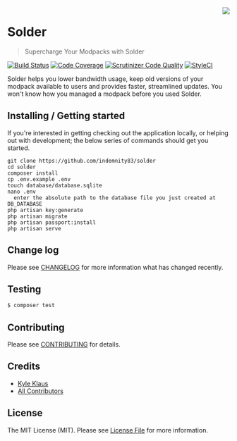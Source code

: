 <img align="right" src="https://raw.githubusercontent.com/TechnicPack/TechnicSolder/master/public/img/500error2.png">

# Solder
> Supercharge Your Modpacks with Solder

[![Build Status](https://api.travis-ci.org/Indemnity83/solder.svg?branch=develop)](https://travis-ci.org/Indemnity83/solder)
[![Code Coverage](https://scrutinizer-ci.com/g/indemnity83/solder/badges/coverage.png?b=develop)](https://scrutinizer-ci.com/g/indemnity83/solder/?branch=develop)
[![Scrutinizer Code Quality](https://scrutinizer-ci.com/g/indemnity83/solder/badges/quality-score.png?b=develop)](https://scrutinizer-ci.com/g/indemnity83/solder/?branch=develop)
[![StyleCI](https://styleci.io/repos/32042637/shield?branch=develop)](https://styleci.io/repos/32042637)

Solder helps you lower bandwidth usage, keep old versions of your modpack available to users and provides faster, streamlined updates. You won't know how you managed a modpack before you used Solder.

## Installing / Getting started

If you're interested in getting checking out the application locally, or helping out with development; the below series of commands should get you started.

```shell
git clone https://github.com/indemnity83/solder
cd solder
composer install
cp .env.example .env
touch database/database.sqlite
nano .env
  enter the absolute path to the database file you just created at DB_DATABASE
php artisan key:generate
php artisan migrate
php artisan passport:install
php artisan serve
```

## Change log

Please see [CHANGELOG](CHANGELOG.md) for more information what has changed recently.

## Testing

``` bash
$ composer test
```

## Contributing

Please see [CONTRIBUTING](CONTRIBUTING.md) for details.

## Credits

- [Kyle Klaus](https://github.com/indemnity83)
- [All Contributors](../../contributors)

## License

The MIT License (MIT). Please see [License File](LICENSE.md) for more information.

